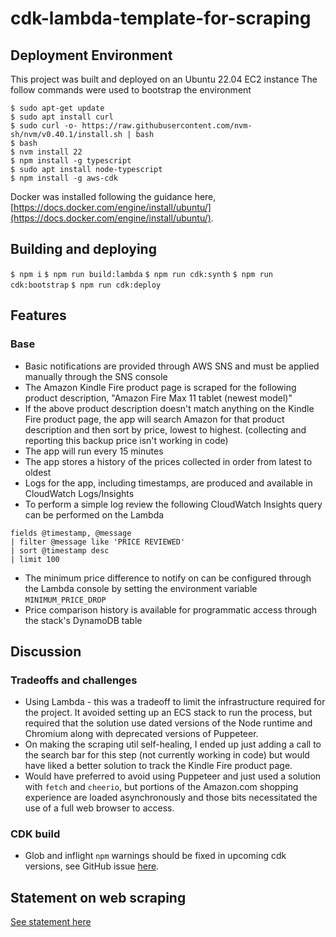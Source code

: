 # cdk-lambda-template-for-scraping
## Deployment Environment
This project was built and deployed on an Ubuntu 22.04 EC2 instance
The follow commands were used to bootstrap the environment
```
$ sudo apt-get update
$ sudo apt install curl
$ sudo curl -o- https://raw.githubusercontent.com/nvm-sh/nvm/v0.40.1/install.sh | bash
$ bash
$ nvm install 22
$ npm install -g typescript
$ sudo apt install node-typescript
$ npm install -g aws-cdk
```

Docker was installed following the guidance here, [https://docs.docker.com/engine/install/ubuntu/](https://docs.docker.com/engine/install/ubuntu/).

## Building and deploying
`$ npm i`
`$ npm run build:lambda`
`$ npm run cdk:synth`
`$ npm run cdk:bootstrap`
`$ npm run cdk:deploy`

## Features
### Base
- Basic notifications are provided through AWS SNS and must be applied manually through the SNS console
- The Amazon Kindle Fire product page is scraped for the following product description, "Amazon Fire Max 11 tablet (newest model)"
- If the above product description doesn't match anything on the Kindle Fire product page, the app will search Amazon for that product description and then sort by price, lowest to highest. (collecting and reporting this backup price isn't working in code)
- The app will run every 15 minutes
- The app stores a history of the prices collected in order from latest to oldest
- Logs for the app, including timestamps, are produced and available in CloudWatch Logs/Insights
- To perform a simple log review the following CloudWatch Insights query can be performed on the Lambda
```
fields @timestamp, @message
| filter @message like 'PRICE REVIEWED'
| sort @timestamp desc
| limit 100
```
- The minimum price difference to notify on can be configured through the Lambda console by setting the environment variable `MINIMUM_PRICE_DROP`
- Price comparison history is available for programmatic access through the stack's DynamoDB table

## Discussion
### Tradeoffs and challenges
- Using Lambda - this was a tradeoff to limit the infrastructure required for the project. It avoided setting up an ECS stack to run the process, but required that the solution use dated versions of the Node runtime and Chromium along with deprecated versions of Puppeteer.
- On making the scraping util self-healing, I ended up just adding a call to the search bar for this step (not currently working in code) but would have liked a better solution to track the Kindle Fire product page.
- Would have preferred to avoid using Puppeteer and just used a solution with `fetch` and `cheerio`, but portions of the Amazon.com shopping experience are loaded asynchronously and those bits necessitated the use of a full web browser to access.
### CDK build
- Glob and inflight `npm` warnings should be fixed in upcoming cdk versions, see GitHub issue [here](https://github.com/aws/aws-cdk/issues/32801).

## Statement on web scraping
[See statement here](./web-scraping-statement.md)
